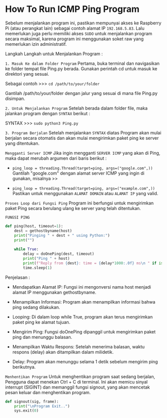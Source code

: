 # How To Run ICMP Ping Program 

Sebelum menjalankan program ini, pastikan mempunyai akses ke Raspberry Pi (atau perangkat lain) sebagai contoh alamat IP `192.168.5.83`. Lalu memerlukan juga perlu memiliki akses `SUDO` untuk menjalankan program secara maksimal, karena program ini menggunakan soket raw yang memerlukan izin administratif.

Langkah Langkah untuk Menjalankan Program :

`1. Masuk Ke dalam Folder Program`
Pertama, buka terminal dan navigasikan ke folder tempat file Ping.py berada. Gunakan perintah cd untuk masuk ke direktori yang sesuai.

Sebagai contoh >>> `cd /path/to/your/folder`

Gantilah /path/to/your/folder dengan jalur yang sesuai di mana file Ping.py disimpan.


`2. Untuk Menjalankan Program`
Setelah berada dalam folder file, maka jalankan program dengan `SYNTAX` berikut :

SYNTAX >>>  `sudo python3 Ping.py`

`3. Program Berjalan`
Setelah menjalankan `SYNTAX` diatas Program akan mulai berjalan secara otomatis dan akan mulai mengirimkan paket ping ke server yang ditentukan.

`Mengganti Server ICMP`
Jika ingin mengganti `SERVER ICMP` yang akan di Ping, maka dapat merubah argumen dari baris berikut :

- `ping_loop = threading.Thread(target=ping, args=("google.com",))`
Gantilah "google.com" dengan alamat server ICMP yang ingin di gunakan, misalnya >>

- `ping_loop = threading.Thread(target=ping, args=("example.com",))`
Pastikan untuk menggunakan `ALAMAT DOMAIN` atau `ALAMAT IP` yang valid.

`Proses Loop dari Fungsi Ping`
Program ini berfungsi untuk mengirimkan paket Ping secara berulang ulang ke server yang telah ditentukan.

`FUNGSI PING`
```python
def ping(host, timeout=1):
    dest = gethostbyname(host) 
    print("Pinging " + dest + " using Python:")
    print("")
    
    while True:
        delay = doOnePing(dest, timeout)
        print("Ping " + host)
        print(f"Reply from {dest}: time = {delay*1000:.0f} ms\n " if isinstance(delay, float) else delay)
        time.sleep(1)
```

Penjelasan :

- Mendapatkan Alamat IP: Fungsi ini mengonversi nama host menjadi alamat IP menggunakan gethostbyname.

- Menampilkan Informasi: Program akan menampilkan informasi bahwa ping sedang dilakukan.

- Looping: Di dalam loop while True, program akan terus mengirimkan paket ping ke alamat tujuan.

- Mengirim Ping: Fungsi doOnePing dipanggil untuk mengirimkan paket ping dan menunggu balasan.

- Menampilkan Waktu Respons: Setelah menerima balasan, waktu respons (delay) akan ditampilkan dalam milidetik.

- Delay: Program akan menunggu selama 1 detik sebelum mengirim ping berikutnya.

`Menhentikan Program`
Untuk menghentikan program saat sedang berjalan, Pengguna dapat menekan Ctrl + C di terminal. Ini akan memicu sinyal interrupt (SIGINT) dan memanggil fungsi signout, yang akan mencetak pesan keluar dan menghentikan program.

```python
def signout(sig, frame):
    print("\nProgram Exit..")
    sys.exit(0)
```
